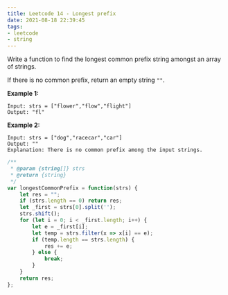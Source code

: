 ```yaml
---
title: Leetcode 14 - Longest prefix
date: 2021-08-18 22:39:45
tags:
- leetcode
- string
---
```

Write a function to find the longest common prefix string amongst an array of strings.

If there is no common prefix, return an empty string `""`. 

**Example 1:**
```
Input: strs = ["flower","flow","flight"]
Output: "fl"
```
**Example 2:**
```
Input: strs = ["dog","racecar","car"]
Output: ""
Explanation: There is no common prefix among the input strings.
```
```javascript
/**
 * @param {string[]} strs
 * @return {string}
 */
var longestCommonPrefix = function(strs) {
    let res = "";
    if (strs.length == 0) return res;
    let _first = strs[0].split('');
    strs.shift();
    for (let i = 0; i < _first.length; i++) {
        let e = _first[i];
        let temp = strs.filter(x => x[i] == e);
        if (temp.length == strs.length) {
            res += e;
        } else {
            break;
        }
    }
    return res;
};
```